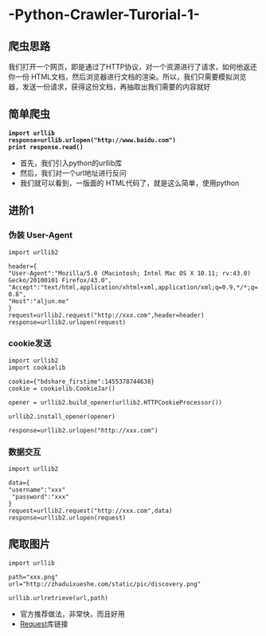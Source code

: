 # -Python-Crawler-Turorial-1-   
## 爬虫思路 
我们打开一个网页，即是通过了HTTP协议，对一个资源进行了请求，如何他返还你一份 HTML文档，然后浏览器进行文档的渲染。所以，我们只需要模拟浏览器，发送一份请求，获得这份文档，再抽取出我们需要的内容就好</br>

## 简单爬虫
**`import urllib`   
`response=urllib.urlopen("http://www.baidu.com")`   
`print response.read()`**   
* 首先，我们引入python的urllib库  
* 然后，我们对一个url地址进行反问</br>
* 我们就可以看到，一版面的 HTML代码了，就是这么简单，使用python
## 进阶1

### 伪装 User-Agent
`import urllib2`

`header={`</br>
    `"User-Agent":"Mozilla/5.0 (Macintosh; Intel Mac OS X 10.11; rv:43.0) Gecko/20100101 Firefox/43.0",`</br>
    `"Accept":"text/html,application/xhtml+xml,application/xml;q=0.9,*/*;q=0.8",`</br>
    `"Host":"aljun.me"`</br>
`}`</br>
`request=urllib2.request("http://xxx.com",header=header)`</br>
`response=urllib2.urlopen(request)`</br>

### cookie发送
`import urllib2`</br>
`import cookielib`</br>

`cookie={"bdshare_firstime":1455378744638}`</br>
`cookie = cookielib.CookieJar()`</br>

`opener = urllib2.build_opener(urllib2.HTTPCookieProcessor())`</br>

`urllib2.install_opener(opener)`</br>

`response=urllib2.urlopen("http://xxx.com")`</br>

### 数据交互
`import urllib2`

`data={`</br>
    `"username":"xxx"`</br>
   ` "password":"xxx"`</br>
`}`</br>
`request=urllib2.request("http://xxx.com",data)`</br>
`response=urllib2.urlopen(request)`</br>

## 爬取图片
`import urllib`

`path="xxx.png"`</br>
`url="http://zhaduixueshe.com/static/pic/discovery.png"`

`urllib.urlretrieve(url,path)`</br>
* 官方推荐做法，非常快，而且好用  
* [Request](http://www.python-requests.org/en/master/user/quickstart/)库链接  

